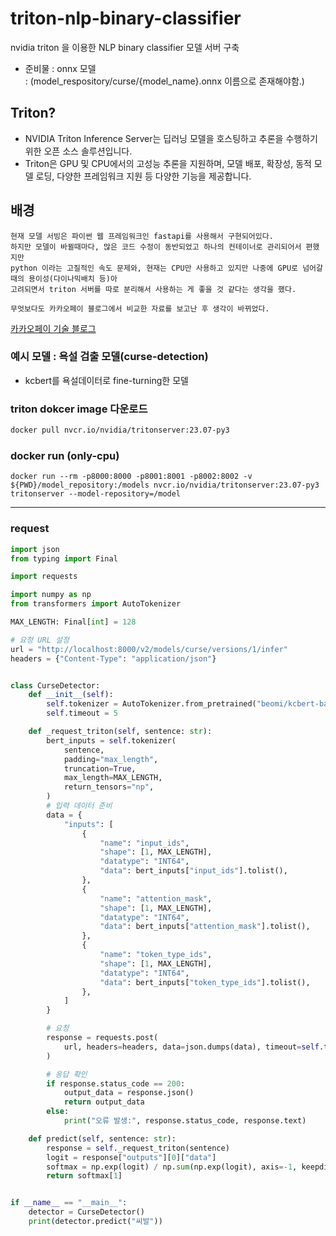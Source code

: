 # triton-nlp-binary-classifier
nvidia triton 을 이용한 NLP binary classifier 모델 서버 구축
 - 준비물 : onnx 모델 <br>
   : (model_respository/curse/{model_name}.onnx 이름으로 존재해야함.)

## Triton?
 - NVIDIA Triton Inference Server는 딥러닝 모델을 호스팅하고 추론을 수행하기 위한 오픈 소스 솔루션입니다.
 - Triton은 GPU 및 CPU에서의 고성능 추론을 지원하며, 모델 배포, 확장성, 동적 모델 로딩, 다양한 프레임워크 지원 등 다양한 기능을 제공합니다.

## 배경
~~~
현재 모델 서빙은 파이썬 웹 프레임워크인 fastapi를 사용해서 구현되어있다.
하지만 모델이 바뀔때마다, 많은 코드 수정이 동반되었고 하나의 컨테이너로 관리되어서 편했지만
python 이라는 고질적인 속도 문제와, 현재는 CPU만 사용하고 있지만 나중에 GPU로 넘어갈때의 용이성(다이나믹배치 등)아
고려되면서 triton 서버를 따로 분리해서 사용하는 게 좋을 것 같다는 생각을 했다.

무엇보다도 카카오페이 블로그에서 비교한 자료를 보고난 후 생각이 바뀌었다.
~~~
[카카오페이 기술 블로그](https://tech.kakaopay.com/post/model-serving-framework/)

### 예시 모델 : 욕설 검출 모델(curse-detection)
 - kcbert를 욕설데이터로 fine-turning한 모델

### triton dokcer image 다운로드
```bash
docker pull nvcr.io/nvidia/tritonserver:23.07-py3
```

### docker run (only-cpu)
```
docker run --rm -p8000:8000 -p8001:8001 -p8002:8002 -v ${PWD}/model_repository:/models nvcr.io/nvidia/tritonserver:23.07-py3 tritonserver --model-repository=/model
```

***

### request
```python
import json
from typing import Final

import requests

import numpy as np
from transformers import AutoTokenizer

MAX_LENGTH: Final[int] = 128

# 요청 URL 설정
url = "http://localhost:8000/v2/models/curse/versions/1/infer"
headers = {"Content-Type": "application/json"}


class CurseDetector:
    def __init__(self):
        self.tokenizer = AutoTokenizer.from_pretrained("beomi/kcbert-base")
        self.timeout = 5

    def _request_triton(self, sentence: str):
        bert_inputs = self.tokenizer(
            sentence,
            padding="max_length",
            truncation=True,
            max_length=MAX_LENGTH,
            return_tensors="np",
        )
        # 입력 데이터 준비
        data = {
            "inputs": [
                {
                    "name": "input_ids",
                    "shape": [1, MAX_LENGTH],
                    "datatype": "INT64",
                    "data": bert_inputs["input_ids"].tolist(),
                },
                {
                    "name": "attention_mask",
                    "shape": [1, MAX_LENGTH],
                    "datatype": "INT64",
                    "data": bert_inputs["attention_mask"].tolist(),
                },
                {
                    "name": "token_type_ids",
                    "shape": [1, MAX_LENGTH],
                    "datatype": "INT64",
                    "data": bert_inputs["token_type_ids"].tolist(),
                },
            ]
        }

        # 요청
        response = requests.post(
            url, headers=headers, data=json.dumps(data), timeout=self.timeout
        )

        # 응답 확인
        if response.status_code == 200:
            output_data = response.json()
            return output_data
        else:
            print("오류 발생:", response.status_code, response.text)

    def predict(self, sentence: str):
        response = self._request_triton(sentence)
        logit = response["outputs"][0]["data"]
        softmax = np.exp(logit) / np.sum(np.exp(logit), axis=-1, keepdims=True)
        return softmax[1]


if __name__ == "__main__":
    detector = CurseDetector()
    print(detector.predict("씨발"))

```
